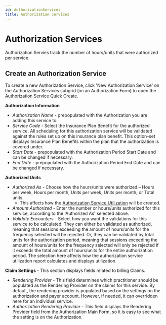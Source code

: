 ```yaml
---
id: AuthorizationServices
title: Authorization Services
---
```


# Authorization Services 
Authorization Servies track the number of hours/units that were authorized per service. 

##  Create an Authorization Service

To create a new Authorization Service, click 'New Authorization Service' on the Authorization Services subgrid (on an Authorization Form) to open the Authorization Service Quick Create.

**Authorization Information**
- *Authorization Name* - prepopulated with the Authorization you are adding this service to.
- *Service Code* - Select the Insurance Plan Benefit for the authorized service. All scheduling for this authorization service will be validated against the rules set up on this insurance plan benefit.  This option-set displays  Insurance Plan Benefits within the plan that the authorization is covered under.
- *Start Date* - prepopulated with the Authorization Period Start Date and can be changed if necessary.
- *End Date* - prepopulated with the Authorization Period End Date and can be changed if necessary.

**Authorized Units**
- *Authorized As* - Choose how the hours/units were authorized – Hours per week, Hours per month, Units per week, Units per month, or Total units. 
    - This affects how the [Authorization Service Utilization](../Scheduling/Utilization.md/#authorization-service-utilizations) will be created.
- *Amount Authorized* - Enter the number or hours/units authorized for this service, according to the 'Authorized As' selected above.
- *Validate Encounters* - Select how you want the validations for this service to be calculated. They can either be validated as authorized, meaning that sessions exceeding the amount of hours/units for the frequency selected will be rejected. Or, they can be validated by total units for the authorization period, meaning that sessions exceeding the amount of hours/units for the frequency selected will only be rejected if it exceeds the total amount of hours/units for the entire authorization period. The selection here affects how the authorization service utilization report calculates and displays utilization.

**Claim Settings** - This section displays fields related to billing Claims. 
- *Rendering Provider* - This field determines which practitioner should be populated as the Rendering Provider on the claims for this service. By default, the rendering provider is populated based on the settings on the authorization and payer account. However, if needed, it can overridden here for an individual service. 
- *Authorization Rendering Provider* - This field displays the Rendering Provider field from the Authorization Main Form, so it is easy to see what the setting is on the Authorization. 



